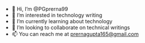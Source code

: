 - 👋 Hi, I’m @PGprerna99
- 👀 I’m interested in technology writing
- 🌱 I’m currently learning about technology
- 💞️ I’m looking to collaborate on technical writings
- 📫 You can reach me at prernagupta165@gmail.com

<!---
PGprerna99/PGprerna99 is a ✨ special ✨ repository because its `README.md` (this file) appears on your GitHub profile.
You can click the Preview link to take a look at your changes.
--->
